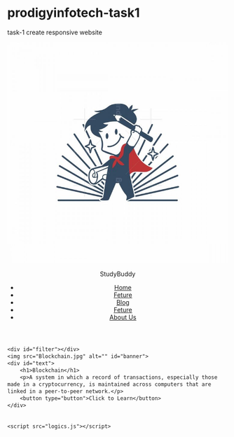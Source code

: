 # prodigyinfotech-task1
task-1 create responsive website
<!DOCTYPE html>
<html lang="en">
<head>
    <meta charset="UTF-8">
    <meta name="viewport" content="width=device-width, initial-scale=1.0">
    <title>WdTASK1</title>
    <link rel="stylesheet" href="task1.css">
    <link rel="stylesheet" href="responsiveness.css">
</head>
<body>
    <header>
        <nav>
            <img src="StudyBuddy.jpg" alt="">
            <p class="nav_text">StudyBuddy</p>
            <i class="fa-solid fa-bars" id="bars" onclick=showmenu()></i>
            <div class="nav-links" id="navlinks">
                <ul>
                    <li><a href="#">Home</a></li>
                    <li><a href="#">Feture</a></li>
                    <li><a href="#">Blog</a></li>
                    <li><a href="#">Feture</a></li>
                    <li><a href="#">About Us</a></li>
                </ul>
            </div>
            <i class="fa-solid fa-circle-xmark" id="cross" onclick=hidemenu()></i>
        </nav>
    </header>    

    <div id="filter"></div>
    <img src="Blockchain.jpg" alt="" id="banner">
    <div id="text">
        <h1>Blockchain</h1>
        <p>A system in which a record of transactions, especially those made in a cryptocurrency, is maintained across computers that are linked in a peer-to-peer network.</p>
        <button type="button">Click to Learn</button>
    </div>


    <script src="logics.js"></script>
</body>
</html>
